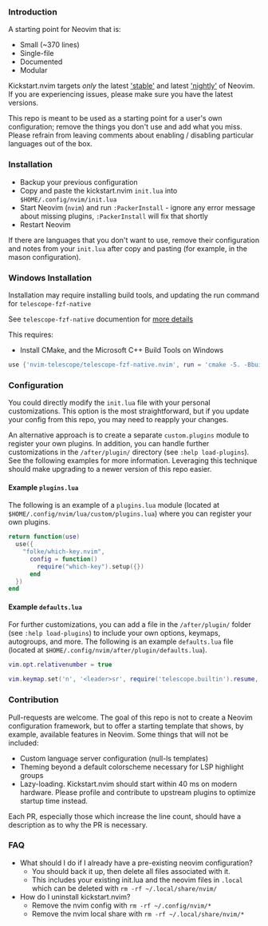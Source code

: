 ### Introduction

A starting point for Neovim that is:

* Small (~370 lines)
* Single-file
* Documented
* Modular

Kickstart.nvim targets *only* the latest ['stable'](https://github.com/neovim/neovim/releases/tag/stable) and latest ['nightly'](https://github.com/neovim/neovim/releases/tag/nightly) of Neovim. If you are experiencing issues, please make sure you have the latest versions.

This repo is meant to be used as a starting point for a user's own configuration; remove the things you don't use and add what you miss. Please refrain from leaving comments about enabling / disabling particular languages out of the box.

### Installation

* Backup your previous configuration
* Copy and paste the kickstart.nvim `init.lua` into `$HOME/.config/nvim/init.lua`
* Start Neovim (`nvim`) and run `:PackerInstall` - ignore any error message about missing plugins, `:PackerInstall` will fix that shortly
* Restart Neovim


If there are languages that you don't want to use, remove their configuration and notes from your `init.lua` after copy and pasting (for example, in the mason configuration).

### Windows Installation

Installation may require installing build tools, and updating the run command for `telescope-fzf-native`

See `telescope-fzf-native` documention for [more details](https://github.com/nvim-telescope/telescope-fzf-native.nvim#installation)

This requires:

- Install CMake, and the Microsoft C++ Build Tools on Windows

```lua
use {'nvim-telescope/telescope-fzf-native.nvim', run = 'cmake -S. -Bbuild -DCMAKE_BUILD_TYPE=Release && cmake --build build --config Release && cmake --install build --prefix build' }
```

### Configuration

You could directly modify the `init.lua` file with your personal customizations. This option is the most straightforward, but if you update your config from this repo, you may need to reapply your changes.

An alternative approach is to create a separate `custom.plugins` module to register your own plugins. In addition, you can handle further customizations in the `/after/plugin/` directory (see `:help load-plugins`). See the following examples for more information. Leveraging this technique should make upgrading to a newer version of this repo easier. 

#### Example `plugins.lua`

The following is an example of a `plugins.lua` module (located at `$HOME/.config/nvim/lua/custom/plugins.lua`) where you can register your own plugins. 

```lua
return function(use)
  use({
    "folke/which-key.nvim",
      config = function()
        require("which-key").setup({})
      end
  })
end
```

#### Example `defaults.lua`

For further customizations, you can add a file in the `/after/plugin/` folder (see `:help load-plugins`) to include your own options, keymaps, autogroups, and more. The following is an example `defaults.lua` file (located at `$HOME/.config/nvim/after/plugin/defaults.lua`).

```lua
vim.opt.relativenumber = true

vim.keymap.set('n', '<leader>sr', require('telescope.builtin').resume, { desc = '[S]earch [R]esume' })
```

### Contribution

Pull-requests are welcome. The goal of this repo is not to create a Neovim configuration framework, but to offer a starting template that shows, by example, available features in Neovim. Some things that will not be included:

* Custom language server configuration (null-ls templates)
* Theming beyond a default colorscheme necessary for LSP highlight groups
* Lazy-loading. Kickstart.nvim should start within 40 ms on modern hardware. Please profile and contribute to upstream plugins to optimize startup time instead.

Each PR, especially those which increase the line count, should have a description as to why the PR is necessary.

### FAQ

 * What should I do if I already have a pre-existing neovim configuration?
     * You should back it up, then delete all files associated with it.
     * This includes your existing init.lua and the neovim files in `.local` which can be deleted with `rm -rf ~/.local/share/nvim/`
 * How do I uninstall kickstart.nvim?
     * Remove the nvim config with `rm -rf ~/.config/nvim/*`
     * Remove the nvim local share with `rm -rf ~/.local/share/nvim/*`

